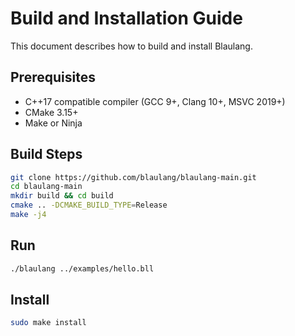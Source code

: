 # Build and Installation Guide

This document describes how to build and install Blaulang.

## Prerequisites
- C++17 compatible compiler (GCC 9+, Clang 10+, MSVC 2019+)
- CMake 3.15+
- Make or Ninja

## Build Steps
```bash
git clone https://github.com/blaulang/blaulang-main.git
cd blaulang-main
mkdir build && cd build
cmake .. -DCMAKE_BUILD_TYPE=Release
make -j4
```

## Run
```bash
./blaulang ../examples/hello.bll
```

## Install
```bash
sudo make install
```
